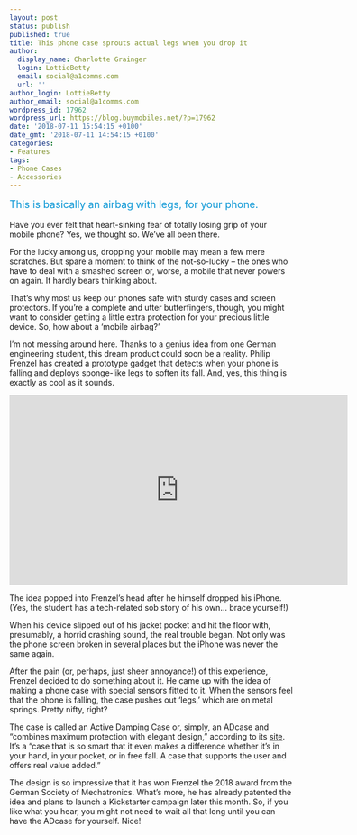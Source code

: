 ```yaml
---
layout: post
status: publish
published: true
title: This phone case sprouts actual legs when you drop it
author:
  display_name: Charlotte Grainger
  login: LottieBetty
  email: social@a1comms.com
  url: ''
author_login: LottieBetty
author_email: social@a1comms.com
wordpress_id: 17962
wordpress_url: https://blog.buymobiles.net/?p=17962
date: '2018-07-11 15:54:15 +0100'
date_gmt: '2018-07-11 14:54:15 +0100'
categories:
- Features
tags:
- Phone Cases
- Accessories
---
```

<p><span class="postStandFirst" style="color: #0896d5; line-height: 26px; font-size: 18px;">This is basically an airbag with legs, for your phone.</span></p>
<p>Have you ever felt that heart-sinking fear of totally losing grip of your mobile phone? Yes, we thought so. We&rsquo;ve all been there.</p>
<p>For the lucky among us, dropping your mobile may mean a few mere scratches. But spare a moment to think of the not-so-lucky &ndash; the ones who have to deal with a smashed screen or, worse, a mobile that never powers on again. It hardly bears thinking about.</p>
<p>That&rsquo;s why most us keep our phones safe with sturdy cases and screen protectors. If you&rsquo;re a complete and utter butterfingers, though, you might want to consider getting a little extra protection for your precious little device. So, how about a &lsquo;mobile airbag?&rsquo;</p>
<p>I&rsquo;m not messing around here. Thanks to a genius idea from one German engineering student, this dream product could soon be a reality. Philip Frenzel has created a prototype gadget that detects when your phone is falling and deploys sponge-like legs to soften its fall. And, yes, this thing is exactly as cool as it sounds.</p>
<p><iframe src="https://www.youtube.com/embed/vPTFo3CPrqU" width="600" height="338" frameborder="0" allowfullscreen="allowfullscreen"><span data-mce-type="bookmark" style="display: inline-block; width: 0px; overflow: hidden; line-height: 0;" class="mce_SELRES_start">﻿</span></iframe></p>
<p>The idea popped into Frenzel&rsquo;s head after he himself dropped his iPhone. (Yes, the student has a tech-related sob story of his own&hellip; brace yourself!)</p>
<p>When his device slipped out of his jacket pocket and hit the floor with, presumably, a horrid crashing sound, the real trouble began. Not only was the phone screen broken in several places but the iPhone was never the same again.</p>
<p>After the pain (or, perhaps, just sheer annoyance!) of this experience, Frenzel decided to do something about it. He came up with the idea of making a phone case with special sensors fitted to it. When the sensors feel that the phone is falling, the case pushes out &lsquo;legs,&rsquo; which are on metal springs. Pretty nifty, right?</p>
<p>The case is called an Active Damping Case or, simply, an ADcase and &ldquo;combines maximum protection with elegant design,&rdquo; according to its <a href="https://www.ad-case.de/en/" target="_blank" rel="noopener">site</a>. It&rsquo;s a &ldquo;case that is so smart that it even makes a difference whether it&rsquo;s in your hand, in your pocket, or in free fall. A case that supports the user and offers real value added.&rdquo;</p>
<p>The design is so impressive that it has won Frenzel the 2018 award from the German Society of Mechatronics. What&rsquo;s more, he has already patented the idea and plans to launch a Kickstarter campaign later this month. So, if you like what you hear, you might not need to wait all that long until you can have the ADcase for yourself. Nice!</p>
